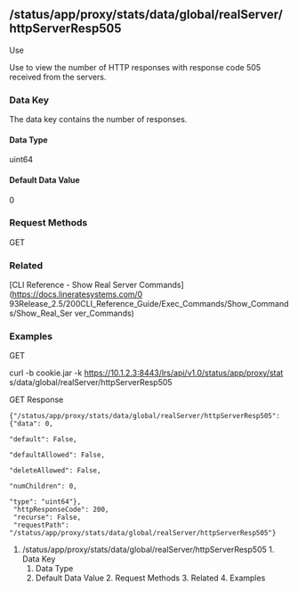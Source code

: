 ## /status/app/proxy/stats/data/global/realServer/httpServerResp505

Use

Use to view the number of HTTP responses with response code 505 received from
the servers.

### Data Key

The data key contains the number of responses.

#### Data Type

uint64

#### Default Data Value

0

### Request Methods

GET

### Related

[CLI Reference - Show Real Server Commands](https://docs.lineratesystems.com/0
93Release_2.5/200CLI_Reference_Guide/Exec_Commands/Show_Commands/Show_Real_Ser
ver_Commands)

### Examples

GET

curl -b cookie.jar -k https://10.1.2.3:8443/lrs/api/v1.0/status/app/proxy/stat
s/data/global/realServer/httpServerResp505

GET Response

    
    {"/status/app/proxy/stats/data/global/realServer/httpServerResp505": {"data": 0,
                                                                           "default": False,
                                                                           "defaultAllowed": False,
                                                                           "deleteAllowed": False,
                                                                           "numChildren": 0,
                                                                           "type": "uint64"},
     "httpResponseCode": 200,
     "recurse": False,
     "requestPath": "/status/app/proxy/stats/data/global/realServer/httpServerResp505"}
    

  1. /status/app/proxy/stats/data/global/realServer/httpServerResp505
    1. Data Key
      1. Data Type
      2. Default Data Value
    2. Request Methods
    3. Related
    4. Examples

